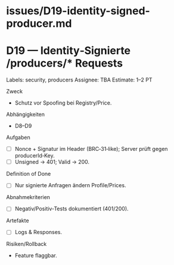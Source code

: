 # issues/D19-identity-signed-producer.md
# D19 — Identity‑Signierte /producers/* Requests
Labels: security, producers
Assignee: TBA
Estimate: 1–2 PT

Zweck
- Schutz vor Spoofing bei Registry/Price.

Abhängigkeiten
- D8–D9

Aufgaben
- [ ] Nonce + Signatur im Header (BRC‑31‑like); Server prüft gegen producerId‑Key.
- [ ] Unsigned → 401; Valid → 200.

Definition of Done
- [ ] Nur signierte Anfragen ändern Profile/Prices.

Abnahmekriterien
- [ ] Negativ/Positiv‑Tests dokumentiert (401/200).

Artefakte
- [ ] Logs & Responses.

Risiken/Rollback
- Feature flaggbar.
